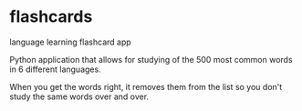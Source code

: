 # flashcards
language learning flashcard app

Python application that allows for studying of the 500 most common words in 6 different languages.

When you get the words right, it removes them from the list so you don't study the same words over and over.
